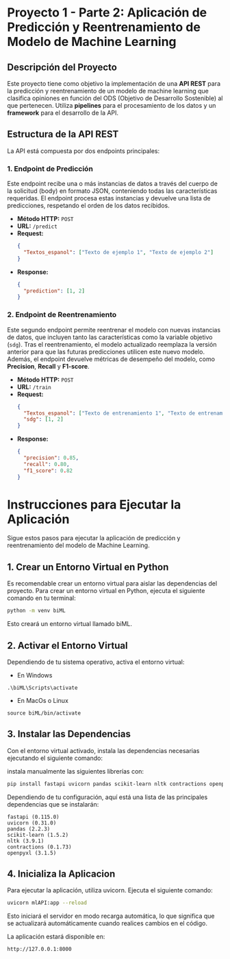 # Proyecto 1 - Parte 2: Aplicación de Predicción y Reentrenamiento de Modelo de Machine Learning

## Descripción del Proyecto
Este proyecto tiene como objetivo la implementación de una **API REST** para la predicción y reentrenamiento de un modelo de machine learning que clasifica opiniones en función del ODS (Objetivo de Desarrollo Sostenible) al que pertenecen. Utiliza **pipelines** para el procesamiento de los datos y un **framework** para el desarrollo de la API.

## Estructura de la API REST
La API está compuesta por dos endpoints principales:

### 1. **Endpoint de Predicción**
Este endpoint recibe una o más instancias de datos a través del cuerpo de la solicitud (body) en formato JSON, conteniendo todas las características requeridas. El endpoint procesa estas instancias y devuelve una lista de predicciones, respetando el orden de los datos recibidos.

- **Método HTTP:** `POST`
- **URL:** `/predict`
- **Request:**
    ```json
    {
      "Textos_espanol": ["Texto de ejemplo 1", "Texto de ejemplo 2"]
    }
    ```
- **Response:**
    ```json
    {
      "prediction": [1, 2]
    }
    ```

### 2. **Endpoint de Reentrenamiento**
Este segundo endpoint permite reentrenar el modelo con nuevas instancias de datos, que incluyen tanto las características como la variable objetivo (`sdg`). Tras el reentrenamiento, el modelo actualizado reemplaza la versión anterior para que las futuras predicciones utilicen este nuevo modelo. Además, el endpoint devuelve métricas de desempeño del modelo, como **Precision**, **Recall** y **F1-score**.

- **Método HTTP:** `POST`
- **URL:** `/train`
- **Request:**
    ```json
    {
      "Textos_espanol": ["Texto de entrenamiento 1", "Texto de entrenamiento 2"],
      "sdg": [1, 2]
    }
    ```
- **Response:**
    ```json
    {
      "precision": 0.85,
      "recall": 0.80,
      "f1_score": 0.82
    }
    ```



# Instrucciones para Ejecutar la Aplicación

Sigue estos pasos para ejecutar la aplicación de predicción y reentrenamiento del modelo de Machine Learning.

## 1. Crear un Entorno Virtual en Python

Es recomendable crear un entorno virtual para aislar las dependencias del proyecto. Para crear un entorno virtual en Python, ejecuta el siguiente comando en tu terminal:

```bash
python -m venv biML
 ```

Esto creará un entorno virtual llamado biML.

## 2. Activar el Entorno Virtual
Dependiendo de tu sistema operativo, activa el entorno virtual:
 - En Windows
 ```
.\biML\Scripts\activate
 ```
- En MacOs o Linux
 ```
source biML/bin/activate
 ```

## 3. Instalar las Dependencias

Con el entorno virtual activado, instala las dependencias necesarias ejecutando el siguiente comando:

instala manualmente las siguientes librerías con:

 ```bash
pip install fastapi uvicorn pandas scikit-learn nltk contractions openpyxl
 ```

Dependiendo de tu configuración, aquí está una lista de las principales dependencias que se instalarán:

    fastapi (0.115.0)
    uvicorn (0.31.0)
    pandas (2.2.3)
    scikit-learn (1.5.2)
    nltk (3.9.1)
    contractions (0.1.73)
    openpyxl (3.1.5)

## 4. Inicializa la Aplicacion

Para ejecutar la aplicación, utiliza uvicorn. Ejecuta el siguiente comando:

 ```bash
uvicorn mlAPI:app --reload
 ```

Esto iniciará el servidor en modo recarga automática, lo que significa que se actualizará automáticamente cuando realices cambios en el código.

La aplicación estará disponible en:

 ```bash
http://127.0.0.1:8000
 ```

